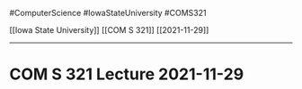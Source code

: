 #ComputerScience  #IowaStateUniversity #COMS321 


[[Iowa State University]] [[COM S 321]] [[2021-11-29]]

---

# COM S 321 Lecture 2021-11-29

